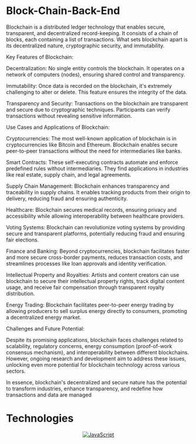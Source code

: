 # Block-Chain-Back-End

Blockchain is a distributed ledger technology that enables secure, transparent, and decentralized record-keeping. It consists of a chain of blocks, each containing a list of transactions. What sets blockchain apart is its decentralized nature, cryptographic security, and immutability.

Key Features of Blockchain:

Decentralization: No single entity controls the blockchain. It operates on a network of computers (nodes), ensuring shared control and transparency.

Immutability: Once data is recorded on the blockchain, it's extremely challenging to alter or delete. This feature ensures the integrity of the data.

Transparency and Security: Transactions on the blockchain are transparent and secure due to cryptographic techniques. Participants can verify transactions without revealing sensitive information.

Use Cases and Applications of Blockchain:

Cryptocurrencies: The most well-known application of blockchain is in cryptocurrencies like Bitcoin and Ethereum. Blockchain enables secure peer-to-peer transactions without the need for intermediaries like banks.

Smart Contracts: These self-executing contracts automate and enforce predefined rules without intermediaries. They find applications in industries like real estate, supply chain, and legal agreements.

Supply Chain Management: Blockchain enhances transparency and traceability in supply chains. It enables tracking products from their origin to delivery, reducing fraud and ensuring authenticity.

Healthcare: Blockchain secures medical records, ensuring privacy and accessibility while allowing interoperability between healthcare providers.

Voting Systems: Blockchain can revolutionize voting systems by providing secure and transparent platforms, potentially reducing fraud and ensuring fair elections.

Finance and Banking: Beyond cryptocurrencies, blockchain facilitates faster and more secure cross-border payments, reduces transaction costs, and streamlines processes like loan approvals and identity verification.

Intellectual Property and Royalties: Artists and content creators can use blockchain to secure their intellectual property rights, track digital content usage, and receive fair compensation through transparent royalty distribution.

Energy Trading: Blockchain facilitates peer-to-peer energy trading by allowing producers to sell surplus energy directly to consumers, promoting a decentralized energy market.

Challenges and Future Potential:

Despite its promising applications, blockchain faces challenges related to scalability, regulatory concerns, energy consumption (proof-of-work consensus mechanism), and interoperability between different blockchains. However, ongoing research and development aim to address these issues, unlocking even more potential for blockchain technology across various sectors.

In essence, blockchain's decentralized and secure nature has the potential to transform industries, enhance transparency, and redefine how transactions and data are managed 

# Technologies

<p align="center">
  <a href="#">
    <img src="https://img.shields.io/badge/JavaScript-F7DF1E?style=for-the-badge&logo=javascript&logoColor=black" alt="JavaScript">
  </a>
</p>
